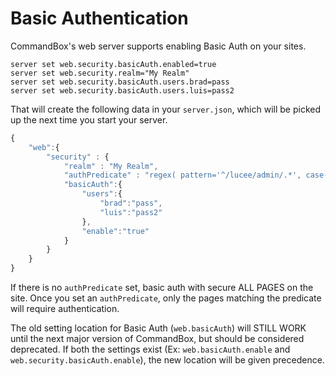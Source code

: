 # Basic Authentication

CommandBox's web server supports enabling Basic Auth on your sites.

```
server set web.security.basicAuth.enabled=true
server set web.security.realm="My Realm"
server set web.security.basicAuth.users.brad=pass
server set web.security.basicAuth.users.luis=pass2
```

That will create the following data in your `server.json`, which will be picked up the next time you start your server.

```javascript
{
    "web":{
        "security" : {
            "realm" : "My Realm",
            "authPredicate" : "regex( pattern='^/lucee/admin/.*', case-sensitive=false )"
            "basicAuth":{
                "users":{
                    "brad":"pass",
                    "luis":"pass2"
                },
                "enable":"true"
            }
        }
    }
}
```

If there is no `authPredicate` set, basic auth with secure ALL PAGES on the site.  Once you set an `authPredicate`, only the pages matching the predicate will require authentication. &#x20;

The old setting location for Basic Auth (`web.basicAuth`) will STILL WORK until the next major version of CommandBox, but should be considered deprecated. If both the settings exist (Ex: `web.basicAuth.enable` and `web.security.basicAuth.enable`), the new location will be given precedence.
